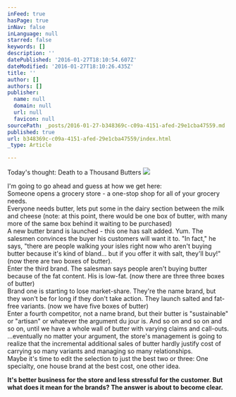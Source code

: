 ```yaml
---
inFeed: true
hasPage: true
inNav: false
inLanguage: null
starred: false
keywords: []
description: ''
datePublished: '2016-01-27T18:10:54.607Z'
dateModified: '2016-01-27T18:10:26.435Z'
title: ''
author: []
authors: []
publisher:
  name: null
  domain: null
  url: null
  favicon: null
sourcePath: _posts/2016-01-27-b348369c-c09a-4151-afed-29e1cba47559.md
published: true
url: b348369c-c09a-4151-afed-29e1cba47559/index.html
_type: Article

---
```

Today's thought: Death to a Thousand Butters
![](https://the-grid-user-content.s3-us-west-2.amazonaws.com/c5347cd9-9170-4e6b-9880-c5213c78aebb.jpg)

I'm going to go ahead and guess at how we get here:  
Someone opens a grocery store - a one-stop shop for all of your grocery needs.  
Everyone needs butter, lets put some in the dairy section between the milk and cheese (note: at this point, there would be one box of butter, with many more of the same box behind it waiting to be purchased)   
A new butter brand is launched - this one has salt added. Yum. The salesmen convinces the buyer his customers will want it to. "In fact," he says, "there are people walking your isles right now who aren't buying butter because it's kind of bland... but if you offer it with salt, they'll buy!" (now there are two boxes of butter).   
Enter the third brand. The salesman says people aren't buying butter because of the fat content. His is low-fat. (now there are three three boxes of butter)  
Brand one is starting to lose market-share. They're the name brand, but they won't be for long if they don't take action. They launch salted and fat-free variants. (now we have five boxes of butter)  
Enter a fourth competitor, not a name brand, but their butter is "sustainable" or "artisan" or whatever the argument du jour is. And so on and so on and so on, until we have a whole wall of butter with varying claims and call-outs.   
...eventually no matter your argument, the store's management is going to realize that the incremental additional sales of butter hardly justify cost of carrying so many variants and managing so many relationships.   
Maybe it's time to edit the selection to just the best two or three: One specialty, one house brand at the best cost, one other idea. 

**It's better business for the store and less stressful for the customer. But what does it mean for the brands? The answer is about to become clear.**